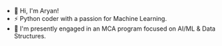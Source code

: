 - 👋 Hi, I'm Aryan!
- ⚡ Python coder with a passion for Machine Learning.
- 🌱 I'm presently engaged in an MCA program focused on AI/ML & Data Structures.


